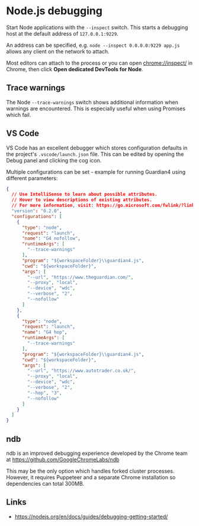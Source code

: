 # Node.js debugging

Start Node applications with the `--inspect` switch. This starts a debugging host at the default address of `127.0.0.1:9229`.

An address can be specified, e.g. `node --inspect 0.0.0.0:9229 app.js` allows any client on the network to attach.

Most editors can attach to the process or you can open <chrome://inspect/> in Chrome, then click **Open dedicated DevTools for Node**.

## Trace warnings

The Node `--trace-warnings` switch shows additional information when warnings are encountered. This is especially useful when using Promises which fail.

## VS Code

VS Code has an excellent debugger which stores configuration defaults in the project's `.vscode/launch.json` file. This can be edited by opening the Debug panel and clicking the cog icon.

Multiple configurations can be set - example for running Guardian4 using different parameters:

```json
{
  // Use IntelliSense to learn about possible attributes.
  // Hover to view descriptions of existing attributes.
  // For more information, visit: https://go.microsoft.com/fwlink/?linkid=830387
  "version": "0.2.0",
  "configurations": [
    {
      "type": "node",
      "request": "launch",
      "name": "G4 nofollow",
      "runtimeArgs": [
        "--trace-warnings"
      ],
      "program": "${workspaceFolder}\\guardian4.js",
      "cwd": "${workspaceFolder}",
      "args": [
        "--url", "https://www.theguardian.com/",
        "--proxy", "local",
        "--device", "wdc",
        "--verbose", "2",
        "--nofollow"
      ]
    },
    {
      "type": "node",
      "request": "launch",
      "name": "G4 hop",
      "runtimeArgs": [
        "--trace-warnings"
      ],
      "program": "${workspaceFolder}\\guardian4.js",
      "cwd": "${workspaceFolder}",
      "args": [
        "--url", "https://www.autotrader.co.uk/",
        "--proxy", "local",
        "--device", "wdc",
        "--verbose", "2",
        "--hop", "3",
        "--nofollow"
      ]
    }
  ]
}
```

## ndb

ndb is an improved debugging experience developed by the Chrome team at <https://github.com/GoogleChromeLabs/ndb>

This may be the only option which handles forked cluster processes. However, it requires Puppeteer and a separate Chrome installation so dependencies can total 300MB.

## Links

* <https://nodejs.org/en/docs/guides/debugging-getting-started/>
